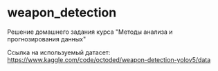 # weapon_detection
Решение домашнего задания курса "Методы анализа и прогнозирования данных"

Ссылка на используемый датасет:
https://www.kaggle.com/code/octoded/weapon-detection-yolov5/data
